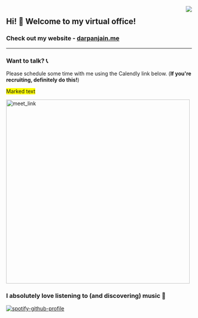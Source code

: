 <img align="right" src="https://visitor-badge.glitch.me/badge?page_id=darpan-jain.darpan-jain" >

## Hi! 👋 Welcome to my virtual office!

### Check out my website - [darpanjain.me](https://darpanjain.me/)
---

### Want to talk? 📞

Please schedule some time with me using the Calendly link below. (**If you're recruiting, definitely do this!**)

<span style="background-color: #FFFF00">Marked text</span>

<a href="https://calendly.com/darpanjain" target="_blank"><img width="498" alt="meet_link" src="https://user-images.githubusercontent.com/15426564/144297439-f530f383-e73e-41e0-9914-a9b7d3f432e5.png"></a>

### I absolutely love listening to (and discovering) music 🎵
[![spotify-github-profile](https://spotify-github-profile.vercel.app/api/view?uid=darpan_jain&cover_image=true&theme=novatorem&show_offline=false&background_color=1b1818&interchange=false&bar_color=53b14f&bar_color_cover=true)](https://spotify-github-profile.vercel.app/api/view?uid=darpan_jain&redirect=true)

<!--
**darpan-jain/darpan-jain** is a ✨ _special_ ✨ repository because its `README.md` (this file) appears on your GitHub profile.
-->
